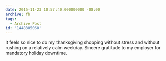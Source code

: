 ```yaml
---
date: 2015-11-23 10:57:40.000000000 -08:00
archive: fb
tags: 
  - Archive Post
id: '1448305060'
---
```


It feels so nice to do my thanksgiving shopping without stress and without rushing on a relatively calm weekday. Sincere gratitude to my employer for mandatory holiday downtime.
